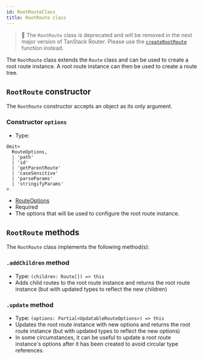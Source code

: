 ```yaml
---
id: RootRouteClass
title: RootRoute class
---
```


> 🚧 The `RootRoute` class is deprecated and will be removed in the next major version of TanStack Router. Please use the [`createRootRoute`](./api/router/createRootRouteFunction) function instead.

The `RootRoute` class extends the `Route` class and can be used to create a root route instance. A root route instance can then be used to create a route tree.

## `RootRoute` constructor

The `RootRoute` constructor accepts an object as its only argument.

### Constructor `options`

- Type:

```tsx
Omit<
  RouteOptions,
  | 'path'
  | 'id'
  | 'getParentRoute'
  | 'caseSensitive'
  | 'parseParams'
  | 'stringifyParams'
>
```

- [RouteOptions](./api/router/RouteOptionsType)
- Required
- The options that will be used to configure the root route instance.

## `RootRoute` methods

The `RootRoute` class implements the following method(s):

### `.addChildren` method

- Type: `(children: Route[]) => this`
- Adds child routes to the root route instance and returns the root route instance (but with updated types to reflect the new children)

### `.update` method

- Type: `(options: Partial<UpdatableRouteOptions>) => this`
- Updates the root route instance with new options and returns the root route instance (but with updated types to reflect the new options)
- In some circumstances, it can be useful to update a root route instance's options after it has been created to avoid circular type references.
